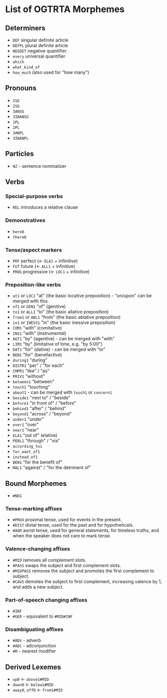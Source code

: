 <style>:root {--body-width: 80em}</style>

# List of OGTRTA Morphemes

## Determiners

- `DEF` singular definite article
- `DEFPL` plural definite article
- `NEGDET` negative quantifier
- `every` universal quantifier
- `which`
- `what_kind_of`
- `how_much` (also used for "how many")

## Pronouns

- `1SG`
- `2SG`
- `3ANSG`
- `3INANSG`
- `1PL`
- `2PL`
- `3ANPL`
- `3INANPL`

## Particles

- `NZ` - sentence nominalizer

## Verbs

### Special-purpose verbs

- `REL` introduces a relative clause

### Demonstratives

- `here0`
- `there0`

### Tense/aspect markers

- `PRF` perfect (&larr; `ELA1` + infinitive)
- `FUT` future (&larr; `ALL1` + infinitive)
- `PROG` progressive (&larr; `LOC1` + infinitive)

### Preposition-like verbs

- `at1` or `LOC1` "at" (the basic locative preposition) - "on/upon" can be merged with this.
- `of1` or `GEN1` "of" (genitive)
- `to1` or `ALL1` "to" (the basic allative preposition)
- `from1` or `ABL1` "from" (the basic ablative preposition)
- `in1` or `INESS1` "in" (the basic inessive preposition)
- `COM1` "with" (comitative)
- `INS1` "with" (instrumental)
- `AGT1` "by" (agentive) - can be merged with "with"
- `LIM1` "by" (limitative of time, e.g. "by 5:00")
- `DAT1` "for" (dative) - can be merged with "to"
- `BEN1` "for" (benefactive)
- `during1` "during"
- `DISTR1` "per" / "for each"
- `CMPR1` "like" / "as"
- `PRIV1` "without"
- `between1` "between"
- `touch1` "touching"
- `about1` - can be merged with `touch1` or `concern1`
- `beside1` "next to" / "beside"
- `before1` "in front of" / "before"
- `behind1` "after" / "behind"
- `beyond1` "across" / "beyond"
- `under1` "under"
- `over1` "over"
- `near1` "near"
- `ELA1` "out of" (elative)
- `PERL1` "through" / "via"
- `according_to1`
- `for_want_of1`
- `instead_of1`
- `BEN1` "for the benefit of"
- `MAL1` "against" / "for the detriment of"

## Bound Morphemes

- `#NEG`

### Tense-marking affixes

- `#PROX` proximal tense, used for events in the present.
- `#DIST` distal tense, used for the past and for hypotheticals.
- `#AOR` aorist tense, used for general statements, for timeless truths, and when the speaker does not care to mark tense.

### Valence-changing affixes

- `#MID` removes all complement slots.
- `#PASS` swaps the subject and first complement slots.
- `#MIDPASS` removes the subject and promotes the first complement to subject.
- `#CAUS` demotes the subject to first complement, increasing valence by 1, and adds a new subject.

### Part-of-speech changing affixes

- `#INF`
- `#GER` - equivalent to `#MID#INF`

### Disambiguating affixes

- `#ADV` - adverb
- `#ADC` - adconjunction
- `#M` - nearest modifier

## Derived Lexemes

- `up0` &larr; `above1#MID`
- `down0` &larr; `below1#MID`
- `away0`, `off0` &larr; `from1#MID`
